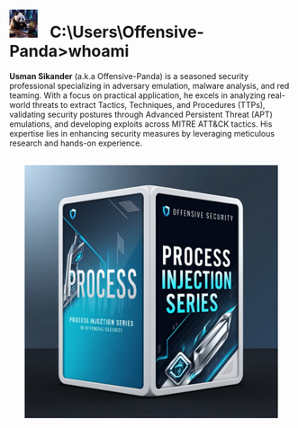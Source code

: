 <html>
<body>
  <div>
    <h1>
      <img src="https://github.com/Offensive-Panda/DefenseEvasionTechniques/raw/main/panda.jpg" width="50" height="50" style="margin-right: 15px;">
      C:\Users\Offensive-Panda>whoami
    </h1>
  <p> <B>Usman Sikander</B> (a.k.a Offensive-Panda) is a seasoned security professional specializing in adversary emulation, malware analysis, and red teaming. With a focus on practical application, he excels in analyzing real-world threats to extract Tactics, Techniques, and Procedures (TTPs), validating security postures through Advanced Persistent Threat (APT) emulations, and developing exploits across MITRE ATT&CK tactics. His expertise lies in enhancing security measures by leveraging meticulous research and hands-on experience.</p>
    <br>
    <div align="center">
      <img src="Assets/PE.jpg" alt="My Setup" width="450" height="450">
    </div>
  </div>
</body>
</html>

